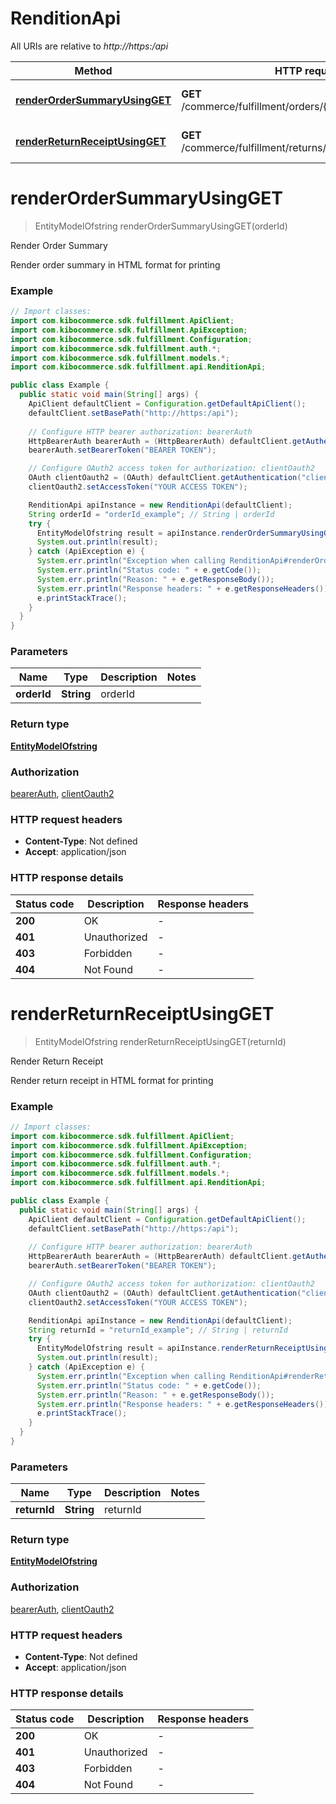 # RenditionApi

All URIs are relative to *http://https:/api*

| Method | HTTP request | Description |
|------------- | ------------- | -------------|
| [**renderOrderSummaryUsingGET**](RenditionApi.md#renderOrderSummaryUsingGET) | **GET** /commerce/fulfillment/orders/{orderId}/summary/html | Render Order Summary |
| [**renderReturnReceiptUsingGET**](RenditionApi.md#renderReturnReceiptUsingGET) | **GET** /commerce/fulfillment/returns/{returnId}/receipt/html | Render Return Receipt |


<a name="renderOrderSummaryUsingGET"></a>
# **renderOrderSummaryUsingGET**
> EntityModelOfstring renderOrderSummaryUsingGET(orderId)

Render Order Summary

Render order summary in HTML format for printing

### Example
```java
// Import classes:
import com.kibocommerce.sdk.fulfillment.ApiClient;
import com.kibocommerce.sdk.fulfillment.ApiException;
import com.kibocommerce.sdk.fulfillment.Configuration;
import com.kibocommerce.sdk.fulfillment.auth.*;
import com.kibocommerce.sdk.fulfillment.models.*;
import com.kibocommerce.sdk.fulfillment.api.RenditionApi;

public class Example {
  public static void main(String[] args) {
    ApiClient defaultClient = Configuration.getDefaultApiClient();
    defaultClient.setBasePath("http://https:/api");
    
    // Configure HTTP bearer authorization: bearerAuth
    HttpBearerAuth bearerAuth = (HttpBearerAuth) defaultClient.getAuthentication("bearerAuth");
    bearerAuth.setBearerToken("BEARER TOKEN");

    // Configure OAuth2 access token for authorization: clientOauth2
    OAuth clientOauth2 = (OAuth) defaultClient.getAuthentication("clientOauth2");
    clientOauth2.setAccessToken("YOUR ACCESS TOKEN");

    RenditionApi apiInstance = new RenditionApi(defaultClient);
    String orderId = "orderId_example"; // String | orderId
    try {
      EntityModelOfstring result = apiInstance.renderOrderSummaryUsingGET(orderId);
      System.out.println(result);
    } catch (ApiException e) {
      System.err.println("Exception when calling RenditionApi#renderOrderSummaryUsingGET");
      System.err.println("Status code: " + e.getCode());
      System.err.println("Reason: " + e.getResponseBody());
      System.err.println("Response headers: " + e.getResponseHeaders());
      e.printStackTrace();
    }
  }
}
```

### Parameters

| Name | Type | Description  | Notes |
|------------- | ------------- | ------------- | -------------|
| **orderId** | **String**| orderId | |

### Return type

[**EntityModelOfstring**](EntityModelOfstring.md)

### Authorization

[bearerAuth](../README.md#bearerAuth), [clientOauth2](../README.md#clientOauth2)

### HTTP request headers

 - **Content-Type**: Not defined
 - **Accept**: application/json

### HTTP response details
| Status code | Description | Response headers |
|-------------|-------------|------------------|
| **200** | OK |  -  |
| **401** | Unauthorized |  -  |
| **403** | Forbidden |  -  |
| **404** | Not Found |  -  |

<a name="renderReturnReceiptUsingGET"></a>
# **renderReturnReceiptUsingGET**
> EntityModelOfstring renderReturnReceiptUsingGET(returnId)

Render Return Receipt

Render return receipt in HTML format for printing

### Example
```java
// Import classes:
import com.kibocommerce.sdk.fulfillment.ApiClient;
import com.kibocommerce.sdk.fulfillment.ApiException;
import com.kibocommerce.sdk.fulfillment.Configuration;
import com.kibocommerce.sdk.fulfillment.auth.*;
import com.kibocommerce.sdk.fulfillment.models.*;
import com.kibocommerce.sdk.fulfillment.api.RenditionApi;

public class Example {
  public static void main(String[] args) {
    ApiClient defaultClient = Configuration.getDefaultApiClient();
    defaultClient.setBasePath("http://https:/api");
    
    // Configure HTTP bearer authorization: bearerAuth
    HttpBearerAuth bearerAuth = (HttpBearerAuth) defaultClient.getAuthentication("bearerAuth");
    bearerAuth.setBearerToken("BEARER TOKEN");

    // Configure OAuth2 access token for authorization: clientOauth2
    OAuth clientOauth2 = (OAuth) defaultClient.getAuthentication("clientOauth2");
    clientOauth2.setAccessToken("YOUR ACCESS TOKEN");

    RenditionApi apiInstance = new RenditionApi(defaultClient);
    String returnId = "returnId_example"; // String | returnId
    try {
      EntityModelOfstring result = apiInstance.renderReturnReceiptUsingGET(returnId);
      System.out.println(result);
    } catch (ApiException e) {
      System.err.println("Exception when calling RenditionApi#renderReturnReceiptUsingGET");
      System.err.println("Status code: " + e.getCode());
      System.err.println("Reason: " + e.getResponseBody());
      System.err.println("Response headers: " + e.getResponseHeaders());
      e.printStackTrace();
    }
  }
}
```

### Parameters

| Name | Type | Description  | Notes |
|------------- | ------------- | ------------- | -------------|
| **returnId** | **String**| returnId | |

### Return type

[**EntityModelOfstring**](EntityModelOfstring.md)

### Authorization

[bearerAuth](../README.md#bearerAuth), [clientOauth2](../README.md#clientOauth2)

### HTTP request headers

 - **Content-Type**: Not defined
 - **Accept**: application/json

### HTTP response details
| Status code | Description | Response headers |
|-------------|-------------|------------------|
| **200** | OK |  -  |
| **401** | Unauthorized |  -  |
| **403** | Forbidden |  -  |
| **404** | Not Found |  -  |

